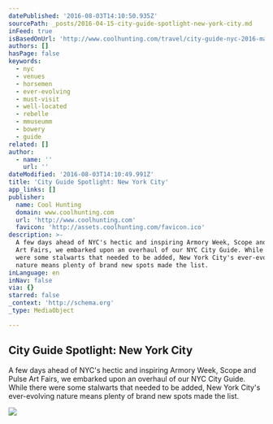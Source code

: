 ```yaml
---
datePublished: '2016-08-03T14:10:50.935Z'
sourcePath: _posts/2016-04-15-city-guide-spotlight-new-york-city.md
inFeed: true
isBasedOnUrl: 'http://www.coolhunting.com/travel/city-guide-nyc-2016-march'
authors: []
hasPage: false
keywords:
  - nyc
  - venues
  - horsemen
  - ever-evolving
  - must-visit
  - well-located
  - rebelle
  - mmuseumm
  - bowery
  - guide
related: []
author:
  - name: ''
    url: ''
dateModified: '2016-08-03T14:10:49.991Z'
title: 'City Guide Spotlight: New York City'
app_links: []
publisher:
  name: Cool Hunting
  domain: www.coolhunting.com
  url: 'http://www.coolhunting.com'
  favicon: 'http://assets.coolhunting.com/favicon.ico'
description: >-
  A few days ahead of NYC's hectic and inspiring Armory Week, Scope and Pulse
  Art Fairs, we embarked upon an overhaul of our NYC City Guide. While there
  were some stalwarts that needed to be added, New York City's ever-evolving
  nature means plenty of brand new spots made the list.
inLanguage: en
inNav: false
via: {}
starred: false
_context: 'http://schema.org'
_type: MediaObject

---
```

<article style=""><h1>City Guide Spotlight: New York City</h1><p>A few days ahead of NYC's hectic and inspiring Armory Week, Scope and Pulse Art Fairs, we embarked upon an overhaul of our NYC City Guide. While there were some stalwarts that needed to be added, New York City's ever-evolving nature means plenty of brand new spots made the list.</p><img src="https://s3-us-west-2.amazonaws.com/the-grid-img/p/af7a9d273d9a3ad652d9db0e555c5988fb81d7ec.jpg" /></article>